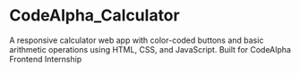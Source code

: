 # CodeAlpha_Calculator
A responsive calculator web app with color-coded buttons and basic arithmetic operations using HTML, CSS, and JavaScript. Built for CodeAlpha Frontend Internship
